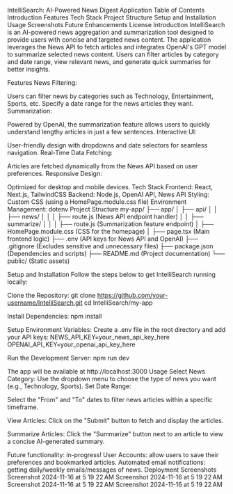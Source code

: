 IntelliSearch: AI-Powered News Digest Application
Table of Contents
Introduction
Features
Tech Stack
Project Structure
Setup and Installation
Usage
Screenshots
Future Enhancements
License
Introduction
IntelliSearch is an AI-powered news aggregation and summarization tool designed to provide users with concise and targeted news content. The application leverages the News API to fetch articles and integrates OpenAI's GPT model to summarize selected news content. Users can filter articles by category and date range, view relevant news, and generate quick summaries for better insights.

Features
News Filtering:

Users can filter news by categories such as Technology, Entertainment, Sports, etc.
Specify a date range for the news articles they want.
Summarization:

Powered by OpenAI, the summarization feature allows users to quickly understand lengthy articles in just a few sentences.
Interactive UI:

User-friendly design with dropdowns and date selectors for seamless navigation.
Real-Time Data Fetching:

Articles are fetched dynamically from the News API based on user preferences.
Responsive Design:

Optimized for desktop and mobile devices.
Tech Stack
Frontend: React, Next.js, TailwindCSS
Backend: Node.js, OpenAI API, News API
Styling: Custom CSS (using a HomePage.module.css file)
Environment Management: dotenv
Project Structure
my-app/ ├── app/ │ ├── api/ │ │ ├── news/ │ │ │ ├── route.js (News API endpoint handler) │ │ ├── summarize/ │ │ │ ├── route.js (Summarization feature endpoint) │ ├── HomePage.module.css (CSS for the homepage) │ ├── page.tsx (Main frontend logic) ├── .env (API keys for News API and OpenAI) ├── .gitignore (Excludes sensitive and unnecessary files) ├── package.json (Dependencies and scripts) ├── README.md (Project documentation) └── public/ (Static assets)

Setup and Installation
Follow the steps below to get IntelliSearch running locally:

Clone the Repository: git clone https://github.com/your-username/IntelliSearch.git cd IntelliSearch/my-app

Install Dependencies: npm install

Setup Environment Variables: Create a .env file in the root directory and add your API keys: NEWS_API_KEY=your_news_api_key_here OPENAI_API_KEY=your_openai_api_key_here

Run the Development Server: npm run dev

The app will be available at http://localhost:3000
Usage
Select News Category: Use the dropdown menu to choose the type of news you want (e.g., Technology, Sports). Set Date Range:

Select the "From" and "To" dates to filter news articles within a specific timeframe.

View Articles: Click on the "Submit" button to fetch and display the articles.

Summarize Articles: Click the "Summarize" button next to an article to view a concise AI-generated summary.

Future functionality: in-progress!
User Accounts: allow users to save their preferences and bookmarked articles.
Automated email notifications: getting daily/weekly emails/messages of news.
Deployment
Screenshots
Screenshot 2024-11-16 at 5 19 22 AM Screenshot 2024-11-16 at 5 19 22 AM Screenshot 2024-11-16 at 5 19 22 AM Screenshot 2024-11-16 at 5 19 22 AM
